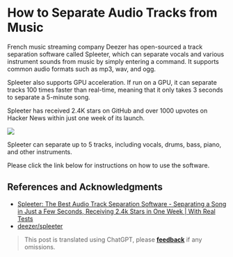 # How to Separate Audio Tracks from Music

French music streaming company Deezer has open-sourced a track separation software called Spleeter, which can separate vocals and various instrument sounds from music by simply entering a command. It supports common audio formats such as mp3, wav, and ogg.

Spleeter also supports GPU acceleration. If run on a GPU, it can separate tracks 100 times faster than real-time, meaning that it only takes 3 seconds to separate a 5-minute song.

Spleeter has received 2.4K stars on GitHub and over 1000 upvotes on Hacker News within just one week of its launch.

![](https://wiki-media-1253965369.cos.ap-guangzhou.myqcloud.com/img/20200226183140.png)

Spleeter can separate up to 5 tracks, including vocals, drums, bass, piano, and other instruments.

Please click the link below for instructions on how to use the software.

## References and Acknowledgments

- [Spleeter: The Best Audio Track Separation Software - Separating a Song in Just a Few Seconds, Receiving 2.4k Stars in One Week | With Real Tests](https://mp.weixin.qq.com/s?__biz=MzIzNjc1NzUzMw==&mid=2247532681&idx=3&sn=c7bc26f0213fa0312a786fa2fd465f5b&chksm=e8d0f7fbdfa77eed70625a42c2ad800574fe301952a444cb3dd35673e53ea3e752e8bf49c2ba&mpshare=1&scene=1&srcid=0226sB3EJ9huMA0id2uBucus&sharer_sharetime=1582712814438&sharer_shareid=57baeb2b96d0cff9b17ac2c15b36602b&key=978925f044652b73b66c4df54323f27d8f5109365d82bdd9f7e6d4a616679c8d9e6375c8c749d7439727c84f8725549aa2e6f5ec7d67f9d0f997654aaa3fb044d7fdc7f1e5ce534ca1f5e79222d48b3e&ascene=1&uin=MTk5MDUwOTA0Mg%3D%3D&devicetype=Windows+10&version=62080079&lang=zh_CN&exportkey=AwWV8jvw4L2hSmy%2BVK7JL7k%3D&pass_ticket=%2B%2Fs5mqUBkUbYMJV1cZ6LLdT4rpwnoGiQAvz1QyQpMhfrKWb9GbpDgnop6Filiqkd)
- [deezer/spleeter](https://github.com/deezer/spleeter)

> This post is translated using ChatGPT, please [**feedback**](https://github.com/linyuxuanlin/Wiki_MkDocs/issues/new) if any omissions.
